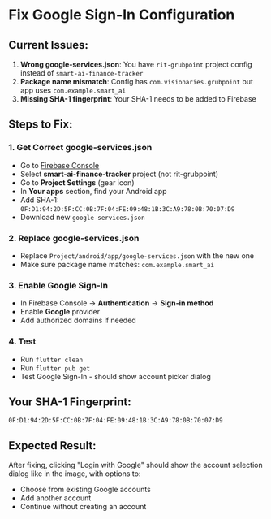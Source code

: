 # Fix Google Sign-In Configuration

## Current Issues:
1. **Wrong google-services.json**: You have `rit-grubpoint` project config instead of `smart-ai-finance-tracker`
2. **Package name mismatch**: Config has `com.visionaries.grubpoint` but app uses `com.example.smart_ai`
3. **Missing SHA-1 fingerprint**: Your SHA-1 needs to be added to Firebase

## Steps to Fix:

### 1. Get Correct google-services.json
- Go to [Firebase Console](https://console.firebase.google.com/)
- Select **smart-ai-finance-tracker** project (not rit-grubpoint)
- Go to **Project Settings** (gear icon)
- In **Your apps** section, find your Android app
- Add SHA-1: `0F:D1:94:2D:5F:CC:0B:7F:04:FE:09:48:1B:3C:A9:78:0B:70:07:D9`
- Download new `google-services.json`

### 2. Replace google-services.json
- Replace `Project/android/app/google-services.json` with the new one
- Make sure package name matches: `com.example.smart_ai`

### 3. Enable Google Sign-In
- In Firebase Console → **Authentication** → **Sign-in method**
- Enable **Google** provider
- Add authorized domains if needed

### 4. Test
- Run `flutter clean`
- Run `flutter pub get`
- Test Google Sign-In - should show account picker dialog

## Your SHA-1 Fingerprint:
```
0F:D1:94:2D:5F:CC:0B:7F:04:FE:09:48:1B:3C:A9:78:0B:70:07:D9
```

## Expected Result:
After fixing, clicking "Login with Google" should show the account selection dialog like in the image, with options to:
- Choose from existing Google accounts
- Add another account
- Continue without creating an account


